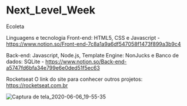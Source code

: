 # Next_Level_Week
Ecoleta

Linguagens e tecnologia
Front-end: HTML5, CSS e Javascript - https://www.notion.so/Front-end-7c8a1a9a6df547058f1473f899a3b9c4

Back-end: Javascript, Node.js, Template Engine: NonJucks e Banco de dados: SQLite - https://www.notion.so/Back-end-a5747fd6bfa34e799e6e0ded51f5ec63

Rocketseat
O link do site para conhecer outros projetos: https://rocketseat.com.br


![Captura de tela_2020-06-06_19-55-35](https://user-images.githubusercontent.com/34645647/83956024-c0374b80-a82f-11ea-885e-65889e03ac99.png)

